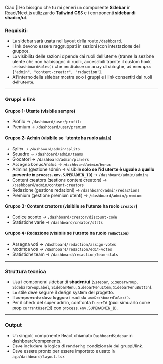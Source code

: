 Ciao 👋
Ho bisogno che tu mi generi un componente **Sidebar** in React/Next.js utilizzando **Tailwind CSS** e i componenti **sidebar di shadcn/ui**.

### Requisiti:
- La sidebar sarà usata nel layout della route `/dashboard`.
- I link devono essere raggruppati in sezioni (con intestazione del gruppo).
- La visibilità delle sezioni dipende dai ruoli dell’utente (tranne la sezione utente che non ha bisogno di ruoli), accessibili tramite il custom hook `useDashboardRoles()` che restituisce un array di stringhe, ad esempio: `["admin", "content-creator", "redaction"]`.
- All’interno della sidebar mostra solo i gruppi e i link consentiti dai ruoli dell’utente.

---

### Gruppi e link

#### Gruppo 1: Utente (visibile sempre)
- Profilo → `/dashboard/user/profile`
- Premium → `/dashboard/user/premium`

#### Gruppo 2: Admin (visibile se l’utente ha ruolo `admin`)
- Splits → `/dashboard/admin/splits`
- Squadre → `/dashboard/admin/teams`
- Giocatori → `/dashboard/admin/players`
- Assegna bonus/malus → `/dashboard/admin/bonus`
- Admins (gestione admin → visibile **solo se l’id utente è uguale a quello presente in `process.env.SUPERADMIN_ID`**)
  → `/dashboard/admin/admins`
- Content creators (gestione content creators) → `/dashboard/admin/content-creators`
- Redazione (gestione redazioni) → `/dashboard/admin/redactions`
- Premium (gestione premium utenti) → `/dashboard/admin/premium`

#### Gruppo 3: Content creators (visibile se l’utente ha ruolo `creator`)
- Codice sconto → `/dashboard/creator/discount-code`
- Statistiche varie → `/dashboard/creator/stats`

#### Gruppo 4: Redazione (visibile se l’utente ha ruolo `redaction`)
- Assegna voti → `/dashboard/redaction/assign-votes`
- Modifica voti → `/dashboard/redaction/edit-votes`
- Statistiche team → `/dashboard/redaction/team-stats`

---

### Struttura tecnica
- Usa i componenti sidebar di **shadcn/ui** (`Sidebar`, `SidebarGroup`, `SidebarGroupLabel`, `SidebarMenu`, `SidebarMenuItem`, `SidebarMenuButton`).
- Lo stile deve seguire il design system del progetto.
- Il componente deve leggere i ruoli da `useDashboardRoles()`.
- Per il check del super admin, confronta l’`userId` (puoi simularlo come prop `currentUserId`) con `process.env.SUPERADMIN_ID`.

---

### Output
- Un singolo componente React chiamato `DashboardSidebar` in dashboard/components.
- Deve includere la logica di rendering condizionale dei gruppi/link.
- Deve essere pronto per essere importato e usato in `app/dashboard/layout.tsx`.
